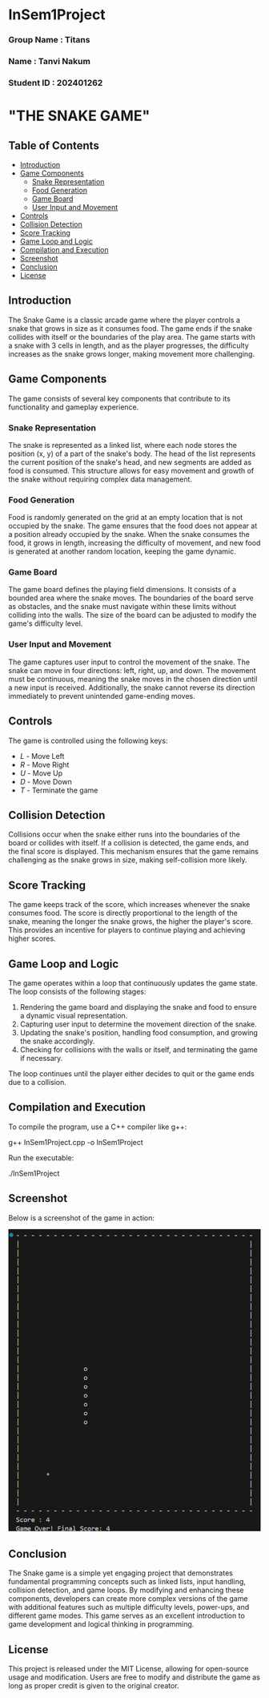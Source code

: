# InSem1Project

### Group Name : Titans
### Name : Tanvi Nakum
### Student ID : 202401262

# "THE SNAKE GAME" 

## Table of Contents
- [Introduction](#introduction)
- [Game Components](#game-components)
  - [Snake Representation](#snake-representation)
  - [Food Generation](#food-generation)
  - [Game Board](#game-board)
  - [User Input and Movement](#user-input-and-movement)
- [Controls](#controls)
- [Collision Detection](#collision-detection)
- [Score Tracking](#score-tracking)
- [Game Loop and Logic](#game-loop-and-logic)
- [Compilation and Execution](#compilation-and-execution)
- [Screenshot](#screenshot)
- [Conclusion](#conclusion)
- [License](#license)

## Introduction
The Snake Game is a classic arcade game where the player controls a
snake that grows in size as it consumes food. The game ends if the snake
collides with itself or the boundaries of the play area. The game starts with a snake with 3 cells in length, and as the player progresses, the difficulty increases as the snake grows longer, making movement more challenging.

## Game Components
The game consists of several key components that contribute to its functionality and gameplay experience.

### Snake Representation
The snake is represented as a linked list, where each node stores the position (x, y) of a part of the snake's body. The head of the list represents the current position of the snake's head, and new segments are added as food is consumed. This structure allows for easy movement and growth of the snake without requiring complex data management.

### Food Generation
Food is randomly generated on the grid at an empty location that is not occupied by the snake. The game ensures that the food does not appear at a position already occupied by the snake. When the snake consumes the food, it grows in length, increasing the difficulty of movement, and new food is generated at another random location, keeping the game dynamic.

### Game Board
The game board defines the playing field dimensions. It consists of a bounded area where the snake moves. The boundaries of the board serve as obstacles, and the snake must navigate within these limits without colliding into the walls. The size of the board can be adjusted to modify the game's difficulty level.

### User Input and Movement
The game captures user input to control the movement of the snake. The snake can move in four directions: left, right, up, and down. The movement must be continuous, meaning the snake moves in the chosen direction until a new input is received. Additionally, the snake cannot reverse its direction immediately to prevent unintended game-ending moves.

## Controls
The game is controlled using the following keys:

- *L* - Move Left
- *R* - Move Right
- *U* - Move Up
- *D* - Move Down
- *T* - Terminate the game

## Collision Detection
Collisions occur when the snake either runs into the boundaries of the board or collides with itself. If a collision is detected, the game ends, and the final score is displayed. This mechanism ensures that the game remains challenging as the snake grows in size, making self-collision more likely.

## Score Tracking
The game keeps track of the score, which increases whenever the snake consumes food. The score is directly proportional to the length of the snake, meaning the longer the snake grows, the higher the player's score. This provides an incentive for players to continue playing and achieving higher scores.

## Game Loop and Logic
The game operates within a loop that continuously updates the game state. The loop consists of the following stages:

1. Rendering the game board and displaying the snake and food to ensure a dynamic visual representation.
2. Capturing user input to determine the movement direction of the snake.
3. Updating the snake's position, handling food consumption, and growing the snake accordingly.
4. Checking for collisions with the walls or itself, and terminating the game if necessary.

The loop continues until the player either decides to quit or the game ends due to a collision.

## Compilation and Execution
To compile the program, use a C++ compiler like g++:

g++ InSem1Project.cpp -o InSem1Project

Run the executable:

./InSem1Project

## Screenshot
Below is a screenshot of the game in action:

![Snake Game Screenshot](Screenshot%202025-02-10%20185727.png)

## Conclusion
The Snake game is a simple yet engaging project that demonstrates fundamental programming concepts such as linked lists, input handling, collision detection, and game loops. By modifying and enhancing these components, developers can create more complex versions of the game with additional features such as multiple difficulty levels, power-ups, and different game modes. This game serves as an excellent introduction to game development and logical thinking in programming.

## License
This project is released under the MIT License, allowing for open-source usage and modification. Users are free to modify and distribute the game as long as proper credit is given to the original creator.
